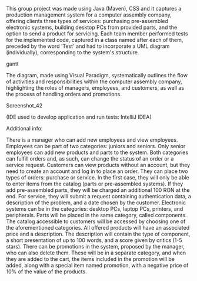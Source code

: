 This group project was made using Java (Maven), CSS and it captures a production management system for a computer assembly company, offering clients three types of services: purchasing pre-assembled electronic systems, building desktop PCs from provided parts, and the option to send a product for servicing. Each team member performed tests for the implemented code, captured in a class named after each of them, preceded by the word 'Test' and had to incorporate a UML diagram (individually), corresponding to the system's structure.

gantt

The diagram, made using Visual Paradigm, systematically outlines the flow of activities and responsibilities within the computer assembly company, highlighting the roles of managers, employees, and customers, as well as the process of handling orders and promotions.

Screenshot_42

(IDE used to develop application and run tests: IntelliJ IDEA)

Additional info:

There is a manager who can add new employees and view employees. Employees can be part of two categories: juniors and seniors. Only senior employees can add new products and parts to the system. Both categories can fulfill orders and, as such, can change the status of an order or a service request.
Customers can view products without an account, but they need to create an account and log in to place an order. They can place two types of orders: purchase or service. In the first case, they will only be able to enter items from the catalog (parts or pre-assembled systems). If they add pre-assembled parts, they will be charged an additional 100 RON at the end. For service, they will submit a request containing authentication data, a description of the problem, and a date chosen by the customer.
Electronic systems can be in the categories: desktop PCs, laptop PCs, printers, and peripherals. Parts will be placed in the same category, called components. The catalog accessible to customers will be accessed by choosing one of the aforementioned categories.
All offered products will have an associated price and a description. The description will contain the type of component, a short presentation of up to 100 words, and a score given by critics (1-5 stars).
There can be promotions in the system, proposed by the manager, who can also delete them. These will be in a separate category, and when they are added to the cart, the items included in the promotion will be added, along with a special item named promotion, with a negative price of 10% of the value of the products.
